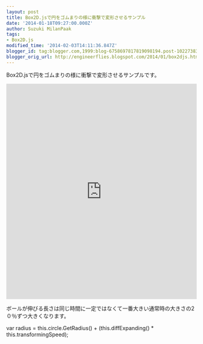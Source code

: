 ```yaml
---
layout: post
title: Box2D.jsで円をゴムまりの様に衝撃で変形させるサンプル
date: '2014-01-18T09:27:00.000Z'
author: Suzuki MilanPaak
tags:
- Box2D.js
modified_time: '2014-02-03T14:11:36.847Z'
blogger_id: tag:blogger.com,1999:blog-6758697817819098194.post-1022738379820743165
blogger_orig_url: http://engineerflies.blogspot.com/2014/01/box2djs.html
---
```


Box2D.jsで円をゴムまりの様に衝撃で変形させるサンプルです。  
  
<iframe width="100%" height="570" src="http://jsfiddle.net/suzuki/79yse/9/embedded/result/" allowfullscreen="allowfullscreen" frameborder="0"></iframe>  
  
ボールが伸びる長さは同じ時間に一定ではなくて一番大きい通常時の大きさの2０％ずつ大きくなります。  
  
var radius = this.circle.GetRadius() + (this.diffExpanding() \* this.transformingSpeed);

